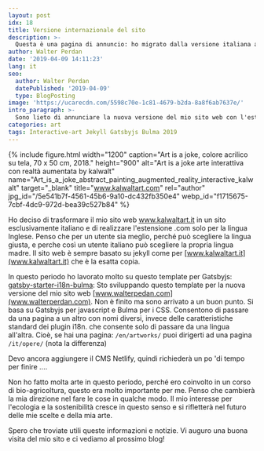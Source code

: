 ```yaml
---
layout: post
idx: 18
title: Versione internazionale del sito
description: >-
  Questa è una pagina di annuncio: ho migrato dalla versione italiana a quella .com per il mio sito web. Ad ogni modo www.kalwaltart.it esiste ancora ma diventa il mio sito italiano.
author: Walter Perdan
date: '2019-04-09 14:11:23'
lang: it
seo:
  author: Walter Perdan
  datePublished: '2019-04-09'
  type: BlogPosting
image: 'https://ucarecdn.com/5598c70e-1c81-4679-b2da-8a8f6ab7637e/'
intro_paragraph: >-
  Sono lieto di annunciare la nuova versione del mio sito web con l'estensione (punto)com. Questo è fondamentalmente il mio vecchio sito kalwaltart.it ...
categories: art
tags: Interactive-art Jekyll Gatsbyjs Bulma 2019
---
```

{% include figure.html width="1200" caption="Art is a joke, colore acrilico su tela, 70 x 50 cm, 2018." height="900" alt="Art is a joke arte interattiva con realtà aumentata by kalwalt" name="Art_is_a_joke_abstract_painting_augmented_reality_interactive_kalwalt" target="_blank" title="www.kalwaltart.com" rel="author" jpg_id="/5e541b7f-4561-45b6-9a10-dc432fb350e4" webp_id="f1715675-7cbf-4dc9-972d-bea39c527b84" %}

Ho deciso di trasformare il mio sito web www.kalwaltart.it in un sito esclusivamente italiano e di realizzare l'estensione .com solo per la lingua Inglese. Penso che per un utente sia meglio, perché può scegliere la lingua giusta, e perche così un utente italiano può scegliere la propria lingua madre. Il sito web è sempre basato su jekyll come per [www.kalwaltart.it](www.kalwaltart.it) che è la esatta copia.

In questo periodo ho lavorato molto su questo template per Gatsbyjs: [gatsby-starter-i18n-bulma](https://github.com/kalwalt/gatsby-starter-i18n-bulma): Sto sviluppando questo template per la nuova versione del mio sito web [www.walterpedan.com](www.walterperdan.com). Non è finito ma sono arrivato a un buon punto. Si basa su Gatsbyjs per javascript e Bulma per i CSS. Consentono di passare da una pagina a un altro con nomi diversi, invece delle caratteristiche standard dei plugin i18n. che consente solo di passare da una lingua all'altra. Cioè, se hai una pagina:
`/en/artworks/` puoi dirigerti ad una pagina `/it/opere/` (nota la differenza)

Devo ancora aggiungere il CMS Netlify, quindi richiederà un po 'di tempo per finire ....

Non ho fatto molta arte in questo periodo, perché ero coinvolto in un corso di bio-agricoltura, questo era molto importante per me. Penso che cambierà la mia direzione nel fare le cose in qualche modo. Il mio interesse per l'ecologia e la sostenibilità cresce in questo senso e si rifletterà nel futuro delle mie scelte e della mia arte.

Spero che troviate utili queste informazioni e notizie. Vi auguro una buona visita del mio sito e ci vediamo al prossimo blog!
